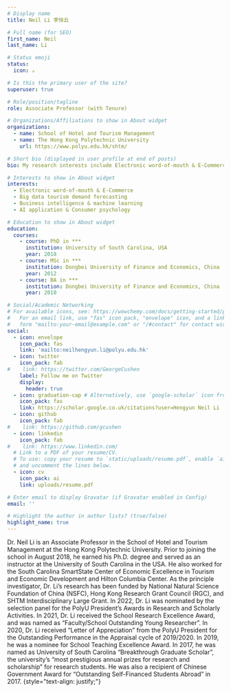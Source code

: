 ```yaml
---
# Display name
title: Neil Li 李恒云

# Full name (for SEO)
first_name: Neil
last_name: Li

# Status emoji
status:
  icon: ☕️

# Is this the primary user of the site?
superuser: true

# Role/position/tagline
role: Associate Professor (with Tenure)

# Organizations/Affiliations to show in About widget
organizations:
  - name: School of Hotel and Tourism Management
  - name: The Hong Kong Polytechnic University
    url: https://www.polyu.edu.hk/shtm/

# Short bio (displayed in user profile at end of posts)
bio: My research interests include Electronic word-of-mouth & E-Commerce, Big data tourism demand forecasting, Business intelligence & machine learning and AI application & Consumer psychology.

# Interests to show in About widget
interests:
  - Electronic word-of-mouth & E-Commerce
  - Big data tourism demand forecasting
  - Business intelligence & machine learning
  - AI application & Consumer psychology

# Education to show in About widget
education:
  courses:
    - course: PhD in ***
      institution: University of South Carolina, USA
      year: 2018
    - course: MSc in ***
      institution: Dongbei University of Finance and Economics, China
      year: 2012
    - course: BA in ***
      institution: Dongbei University of Finance and Economics, China
      year: 2010

# Social/Academic Networking
# For available icons, see: https://wowchemy.com/docs/getting-started/page-builder/#icons
#   For an email link, use "fas" icon pack, "envelope" icon, and a link in the
#   form "mailto:your-email@example.com" or "/#contact" for contact widget.
social:
  - icon: envelope
    icon_pack: fas
    link: 'mailto:neilhengyun.li@polyu.edu.hk'
  - icon: twitter
    icon_pack: fab
#    link: https://twitter.com/GeorgeCushen
    label: Follow me on Twitter
    display:
      header: true
  - icon: graduation-cap # Alternatively, use `google-scholar` icon from `ai` icon pack
    icon_pack: fas
    link: https://scholar.google.co.uk/citations?user=Hengyun Neil Li
  - icon: github
    icon_pack: fab
#    link: https://github.com/gcushen
  - icon: linkedin
    icon_pack: fab
#    link: https://www.linkedin.com/
  # Link to a PDF of your resume/CV.
  # To use: copy your resume to `static/uploads/resume.pdf`, enable `ai` icons in `params.yaml`,
  # and uncomment the lines below.
  - icon: cv
    icon_pack: ai
    link: uploads/resume.pdf

# Enter email to display Gravatar (if Gravatar enabled in Config)
email: ''

# Highlight the author in author lists? (true/false)
highlight_name: true
---
```


Dr. Neil Li is an Associate Professor in the School of Hotel and Tourism Management at the Hong Kong Polytechnic University. Prior to joining the school in August 2018, he earned his Ph.D. degree and served as an instructor at the University of South Carolina in the USA. He also worked for the South Carolina SmartState Center of Economic Excellence in Tourism and Economic Development and Hilton Columbia Center. 
As the principle investigator, Dr. Li’s research has been funded by National Natural Science Foundation of China (NSFC), Hong Kong Research Grant Council (RGC), and SHTM Interdisciplinary Large Grant. In 2022, Dr. Li was nominated by the selection panel for the PolyU President’s Awards in Research and Scholarly Activities. In 2021, Dr. Li received the School Research Excellence Award, and was named as “Faculty/School Outstanding Young Researcher”. In 2020, Dr. Li received “Letter of Appreciation” from the PolyU President for the Outstanding Performance in the Appraisal cycle of 2019/2020. In 2019, he was a nominee for School Teaching Excellence Award. In 2017, he was named as University of South Carolina “Breakthrough Graduate Scholar”, the university’s “most prestigious annual prizes for research and scholarship” for research students. He was also a recipient of Chinese Government Award for “Outstanding Self-Financed Students Abroad” in 2017.
{style="text-align: justify;"}
